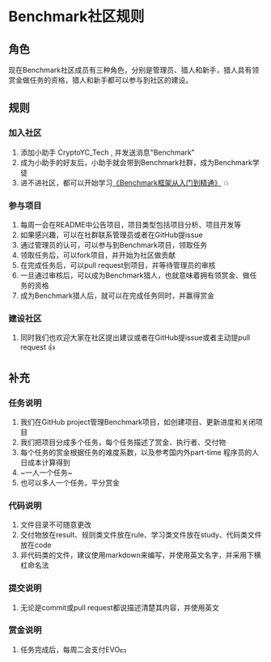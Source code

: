 # Benchmark社区规则
##  角色
现在Benchmark社区成员有三种角色，分别是管理员、猎人和新手，猎人具有领赏金做任务的资格，猎人和新手都可以参与到社区的建设。
## 规则
###  加入社区
1. 添加小助手 CryptoYC_Tech , 并发送消息"Benchmark"
2. 成为小助手的好友后，小助手就会带到Benchmark社群，成为Benchmark学徒
3. 进不进社区，都可以开始学习[《Benchmark框架从入门到精通》](https://github.com/CryptoYCTeam/benchmark/wiki/Benchmark%E4%BB%8E%E5%85%A5%E9%97%A8%E5%88%B0%E7%B2%BE%E9%80%9A) :boom:

### 参与项目
1. 每周一会在README中公告项目，项目类型包括项目分析、项目开发等
2. 如果感兴趣，可以在社群联系管理员或者在GitHub提issue
3. 通过管理员的认可，可以参与到Benchmark项目，领取任务
4. 领取任务后，可以fork项目，并开始为社区做贡献
5. 在完成任务后，可以pull request到项目，并等待管理员的审核
6. 一旦通过审核后，可以成为Benchmark猎人，也就意味着拥有领赏金、做任务的资格
7. 成为Benchmark猎人后，就可以在完成任务同时，并赢得赏金

###  建设社区
1. 同时我们也欢迎大家在社区提出建议或者在GitHub提issue或者主动提pull request :thumbsup:

## 补充
### 任务说明
1. 我们在GitHub project管理Benchmark项目，如创建项目、更新进度和关闭项目
2. 我们把项目分成多个任务，每个任务描述了赏金、执行者、交付物
3. 每个任务的赏金根据任务的难度系数，以及参考国内外part-time 程序员的人日成本计算得到
4. ~一人一个任务~
5. 也可以多人一个任务，平分赏金

### 代码说明
1. 文件目录不可随意更改
2. 交付物放在result、规则类文件放在rule、学习类文件放在study、代码类文件放在code
3. 非代码类的文件，建议使用markdown来编写，并使用英文名字，并采用下横杠命名法
### 提交说明
1. 无论是commit或pull request都说描述清楚其内容，并使用英文
### 赏金说明
1. 任务完成后，每周二会支付EVO:dollar:
